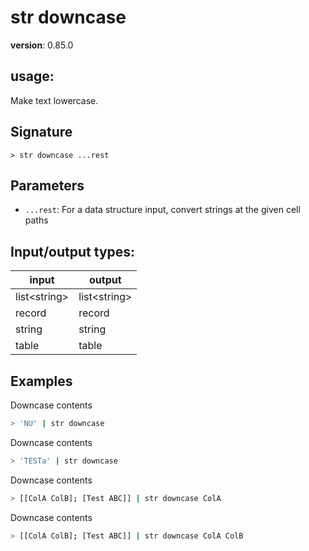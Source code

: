 # str downcase

**version**: 0.85.0

## **usage**:

Make text lowercase.

## Signature

`> str downcase ...rest`

## Parameters

- `...rest`: For a data structure input, convert strings at the given cell paths

## Input/output types:

| input          | output         |
| -------------- | -------------- |
| list\<string\> | list\<string\> |
| record         | record         |
| string         | string         |
| table          | table          |

## Examples

Downcase contents

```bash
> 'NU' | str downcase
```

Downcase contents

```bash
> 'TESTa' | str downcase
```

Downcase contents

```bash
> [[ColA ColB]; [Test ABC]] | str downcase ColA
```

Downcase contents

```bash
> [[ColA ColB]; [Test ABC]] | str downcase ColA ColB
```
